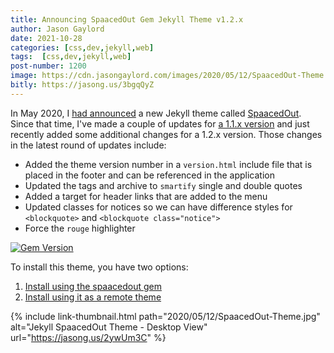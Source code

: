 ```yaml
---
title: Announcing SpaacedOut Gem Jekyll Theme v1.2.x
author: Jason Gaylord
date: 2021-10-28
categories: [css,dev,jekyll,web]
tags:  [css,dev,jekyll,web]
post-number: 1200
image: https://cdn.jasongaylord.com/images/2020/05/12/SpaacedOut-Theme.jpg
bitly: https://jasong.us/3bgqQyZ
---
```


In May 2020, I [had announced](https://jasong.us/3fBMNtn) a new Jekyll theme called [SpaacedOut](https://jasong.us/2ywUm3C). Since that time, I've made a couple of updates for [a 1.1.x version](https://jasong.us/3ehYK5i) and just recently added some additional changes for a 1.2.x version. Those changes in the latest round of updates include:

- Added the theme version number in a `version.html` include file that is placed in the footer and can be referenced in the application
- Updated the tags and archive to `smartify` single and double quotes
- Added a target for header links that are added to the menu
- Updated classes for notices so we can have difference styles for `<blockquote>` and `<blockquote class="notice">`
- Force the `rouge` highlighter

[![Gem Version](https://badge.fury.io/rb/spaacedout.svg)](https://jasong.us/3bp45GJ)

To install this theme, you have two options:

1. [Install using the spaacedout gem](https://jasong.us/3fBMNtn#install-using-the-spaacedout-gem)
2. [Install using it as a remote theme](https://jasong.us/3fBMNtn#install-using-remote-theme)

{% include link-thumbnail.html path="2020/05/12/SpaacedOut-Theme.jpg" alt="Jekyll SpaacedOut Theme - Desktop View" url="https://jasong.us/2ywUm3C" %}